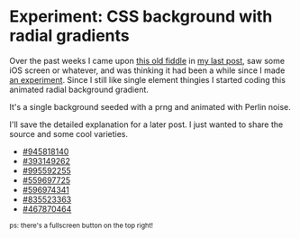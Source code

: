 <!--
  date: 2022-07-08
  modified: 2022-07-10
  slug: experiment-radialgradient
  type: post
  categories: code, JavaScript
  tags: JavaScript, cool shit, gradient
  description: A single background with radial gradients seeded with a prng and animated with Perlin noise.
  thumbnail: experiments/ocalhost_7047_experiment-radialgradient_440688393.jpg
  related: experiment-*
-->

# Experiment: CSS background with radial gradients

Over the past weeks I came upon [this old fiddle](http://jsfiddle.net/Sjeiti/v37cn5gk/) in [my last post](/jsfiddles), saw some iOS screen or whatever, and was thinking it had been a while since I made [an experiment](/search/experiment).
Since I still like single element thingies I started coding this animated radial background gradient.

It's a single background seeded with a prng and animated with Perlin noise.

I'll save the detailed explanation for a later post. I just wanted to share the source and some cool varieties.

- [#945818140](#945818140)
- [#393149262](#393149262)
- [#995592255](#995592255)
- [#559697725](#559697725)
- [#596974341](#596974341)
- [#835523363](#835523363)
- [#467870464](#467870464)

<small>ps: there's a fullscreen button on the top right!</small>

<pre><code data-language="javascript" data-src="/static/experiment/radialgradient.js"></code></pre>

